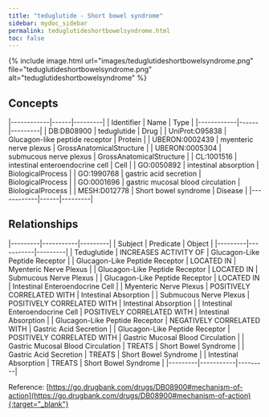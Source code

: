```yaml
---
title: "teduglutide - Short bowel syndrome"
sidebar: mydoc_sidebar
permalink: teduglutideshortbowelsyndrome.html
toc: false 
---
```


{% include image.html url="images/teduglutideshortbowelsyndrome.png" file="teduglutideshortbowelsyndrome.png" alt="teduglutideshortbowelsyndrome" %}

## Concepts

|------------|------|---------|
| Identifier | Name | Type    |
|------------|------|---------|
| DB:DB08900 | teduglutide | Drug |
| UniProt:O95838 | Glucagon-like peptide receptor | Protein |
| UBERON:0002439 | myenteric nerve plexus | GrossAnatomicalStructure |
| UBERON:0005304 | submucous nerve plexus | GrossAnatomicalStructure |
| CL:1001516 | intestinal enteroendocrine cell | Cell |
| GO:0050892 | intestinal absorption | BiologicalProcess |
| GO:1990768 | gastric acid secretion | BiologicalProcess |
| GO:0001696 | gastric mucosal blood circulation | BiologicalProcess |
| MESH:D012778 | Short bowel syndrome | Disease |
|------------|------|---------|

## Relationships

|---------|-----------|---------|
| Subject | Predicate | Object  |
|---------|-----------|---------|
| Teduglutide | INCREASES ACTIVITY OF | Glucagon-Like Peptide Receptor |
| Glucagon-Like Peptide Receptor | LOCATED IN | Myenteric Nerve Plexus |
| Glucagon-Like Peptide Receptor | LOCATED IN | Submucous Nerve Plexus |
| Glucagon-Like Peptide Receptor | LOCATED IN | Intestinal Enteroendocrine Cell |
| Myenteric Nerve Plexus | POSITIVELY CORRELATED WITH | Intestinal Absorption |
| Submucous Nerve Plexus | POSITIVELY CORRELATED WITH | Intestinal Absorption |
| Intestinal Enteroendocrine Cell | POSITIVELY CORRELATED WITH | Intestinal Absorption |
| Glucagon-Like Peptide Receptor | NEGATIVELY CORRELATED WITH | Gastric Acid Secretion |
| Glucagon-Like Peptide Receptor | POSITIVELY CORRELATED WITH | Gastric Mucosal Blood Circulation |
| Gastric Mucosal Blood Circulation | TREATS | Short Bowel Syndrome |
| Gastric Acid Secretion | TREATS | Short Bowel Syndrome |
| Intestinal Absorption | TREATS | Short Bowel Syndrome |
|---------|-----------|---------|

Reference: [https://go.drugbank.com/drugs/DB08900#mechanism-of-action](https://go.drugbank.com/drugs/DB08900#mechanism-of-action){:target="_blank"}